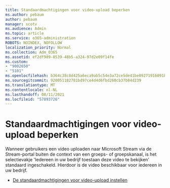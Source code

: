 ```yaml
---
title: Standaardmachtigingen voor video-upload beperken
ms.author: pebaum
author: pebaum
manager: scotv
ms.audience: Admin
ms.topic: article
ms.service: o365-administration
ROBOTS: NOINDEX, NOFOLLOW
localization_priority: Normal
ms.collection: Adm_O365
ms.assetid: ef2df989-8539-48b5-a324-97d2e09f14fe
ms.custom:
- "9002650"
- "5101"
ms.openlocfilehash: b364c38c8d425a6eca9ab5c54e3a72ce5de41be09271916091b636b377c1c9be
ms.sourcegitcommit: 920051182781bd97ce4d4d6fbd268cb37b84d239
ms.translationtype: MT
ms.contentlocale: nl-NL
ms.lasthandoff: 08/11/2021
ms.locfileid: "57893726"
---
```

# <a name="restrict-default-video-upload-permissions"></a>Standaardmachtigingen voor video-upload beperken

Wanneer gebruikers een video uploaden naar Microsoft Stream via de Stream-portal buiten de context van een groeps- of groepskanaal, is het selectievakje 'Iedereen in uw bedrijf toestaan deze video te bekijken' standaard ingeschakeld. Hierdoor is de video beschikbaar voor iedereen in uw bedrijf.

- [De standaardmachtigingen voor video-upload instellen](https://docs.microsoft.com/stream/default-video-permissions)
